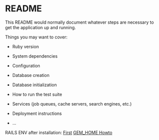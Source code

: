 # README

This README would normally document whatever steps are necessary to get the
application up and running.

Things you may want to cover:

* Ruby version

* System dependencies

* Configuration

* Database creation

* Database initialization

* How to run the test suite

* Services (job queues, cache servers, search engines, etc.)

* Deployment instructions

* ...


RAILS ENV after installation:
[First](https://stackoverflow.com/questions/75391111/how-to-solve-bundlerpermissionerror-there-was-an-error-while-trying-to-write-t/78052179#78052179)
[GEM_HOME Howto](https://github.com/rbenv/rbenv/issues/1267#issuecomment-730126503)

